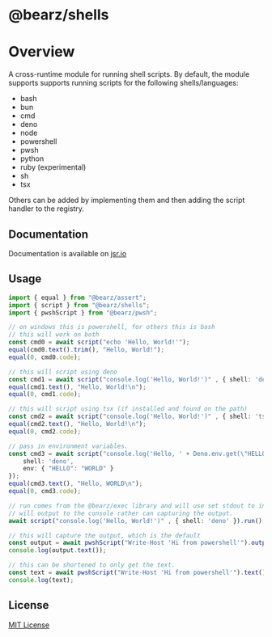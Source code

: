 # @bearz/shells

# Overview 

A cross-runtime module for running shell scripts. By default, the module
supports supports running scripts for the following shells/languages:

- bash
- bun
- cmd
- deno
- node
- powershell
- pwsh
- python
- ruby (experimental)
- sh
- tsx

Others can be added by implementing them and then adding the script handler
to the registry.

## Documentation

Documentation is available on [jsr.io](https://jsr.io/@bearz/shells/doc)

## Usage
```typescript
import { equal } from "@bearz/assert";
import { script } from "@bearz/shells";
import { pwshScript } from "@bearz/pwsh";

// on windows this is powershell, for others this is bash
// this will work on both
const cmd0 = await script("echo 'Hello, World!'");
equal(cmd0.text().trim(), "Hello, World!");
equal(0, cmd0.code);

// this will script using deno
const cmd1 = await script("console.log('Hello, World!')" , { shell: 'deno' });
equal(cmd1.text(), "Hello, World!\n");
equal(0, cmd1.code);

// this will script using tsx (if installed and found on the path)
const cmd2 = await script("console.log('Hello, World!')" , { shell: 'tsx' });
equal(cmd2.text(), "Hello, World!\n");
equal(0, cmd2.code);

// pass in environment variables.
const cmd3 = await script("console.log('Hello, ' + Deno.env.get(\"HELLO\"))" , { 
    shell: 'deno', 
    env: { "HELLO": "WORLD" } 
});
equal(cmd3.text(), "Hello, WORLD\n");    
equal(0, cmd3.code);

// run comes from the @bearz/exec library and will use set stdout to inherit
// will output to the console rather can capturing the output.
await script("console.log('Hello, World!')" , { shell: 'deno' }).run();

// this will capture the output, which is the default 
const output = await pwshScript("Write-Host 'Hi from powershell'").output();
console.log(output.text());

// this can be shortened to only get the text.
const text = await pwshScript("Write-Host 'Hi from powershell'").text();
console.log(text);
```

## License

[MIT License](./LICENSE.md)